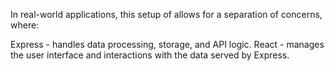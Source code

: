 In real-world applications, this setup of allows for a separation of concerns, where:

Express - handles data processing, storage, and API logic.
React - manages the user interface and interactions with the data served by Express.